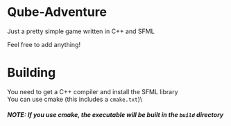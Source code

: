 # Qube-Adventure
Just a pretty simple game written in C++ and SFML

Feel free to add anything!

# Building
You need to get a C++ compiler and install the SFML library\
You can use cmake (this includes a `cmake.txt`)\
###### **NOTE: If you use cmake, the executable will be built in the `build` directory**